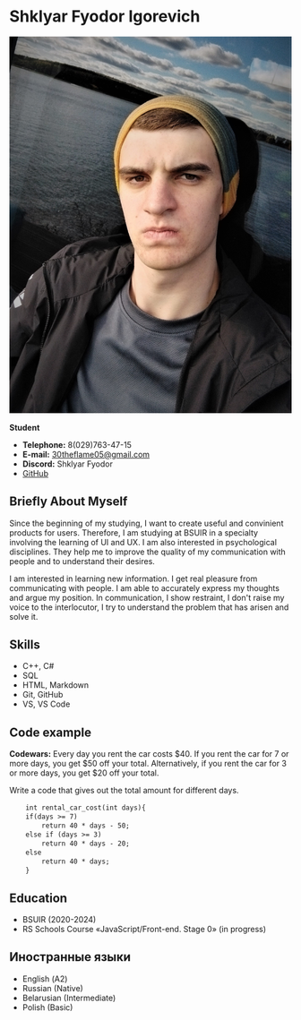 

# Shklyar Fyodor Igorevich

![MyPhoto](photos/MyPrettyPhoto.jpg)

**Student**
* **Telephone:** 8(029)763-47-15
* **E-mail:** 30theflame05@gmail.com
* **Discord:** Shklyar Fyodor
* [GitHub](https://github.com/Me1onMan)

## Briefly About Myself ##

Since the beginning of my studying, I want to create useful and convinient products for users. Therefore, I am studying at BSUIR in a specialty involving the learning of UI and UX. I am also interested in psychological disciplines. They help me to improve the quality of my communication with people and to understand their desires.

I am interested in learning new information. I get real pleasure from communicating with people. I am able to accurately express my thoughts and argue my position. In communication, I show restraint, I don't raise my voice to the interlocutor, I try to understand the problem that has arisen and solve it.

## Skills ##

* С++, С#
* SQL
* HTML, Markdown
* Git, GitHub
* VS, VS Code

## Code example ##

**Codewars:** Every day you rent the car costs $40. If you rent the car for 7 or more days, you get $50 off your total. Alternatively, if you rent the car for 3 or more days, you get $20 off your total.

Write a code that gives out the total amount for different days.

```
    int rental_car_cost(int days){
    if(days >= 7) 
        return 40 * days - 50;
    else if (days >= 3)
        return 40 * days - 20;
    else
        return 40 * days;
    }
```  

## Education ##

* BSUIR (2020-2024)
* RS Schools Course «JavaScript/Front-end. Stage 0» (in progress)

## Иностранные языки ##

* English (А2)
* Russian (Native)
* Belarusian (Intermediate)
* Polish (Basic)